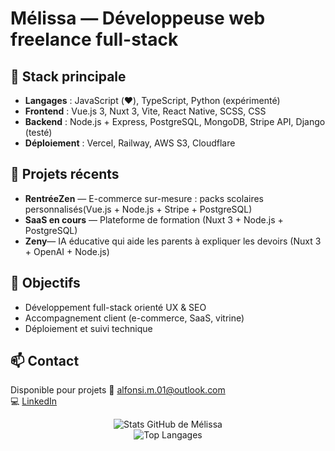 # Mélissa — Développeuse web freelance full-stack

## 🌟 Stack principale

- **Langages** : JavaScript (❤️), TypeScript, Python (expérimenté)
- **Frontend** : Vue.js 3, Nuxt 3, Vite, React Native, SCSS, CSS
- **Backend** : Node.js + Express, PostgreSQL, MongoDB, Stripe API, Django (testé)
- **Déploiement** : Vercel, Railway, AWS S3, Cloudflare

## 💼 Projets récents
- **RentréeZen** — E-commerce sur-mesure : packs scolaires personnalisés(Vue.js + Node.js + Stripe + PostgreSQL)
- **SaaS en cours** — Plateforme de formation (Nuxt 3 + Node.js + PostgreSQL)
- **Zeny**— IA éducative qui aide les parents à expliquer les devoirs (Nuxt 3 + OpenAI + Node.js)

## 🎯 Objectifs
- Développement full-stack orienté UX & SEO
- Accompagnement client (e-commerce, SaaS, vitrine)
- Déploiement et suivi technique

## 📫 Contact  
Disponible pour projets 
📩 [alfonsi.m.01@outlook.com](mailto:alfonsi.m.01@outlook.com)  
💻 [LinkedIn](https://www.linkedin.com/in/melissa-a-9ba546249/)

<p align="center">
  <img src="https://github-readme-stats.vercel.app/api?username=Melissaa49&show_icons=true&theme=radical" alt="Stats GitHub de Mélissa">
  <br>
  <img src="https://github-readme-stats.vercel.app/api/top-langs/?username=Melissaa49&layout=compact&theme=radical" alt="Top Langages">
</p>
